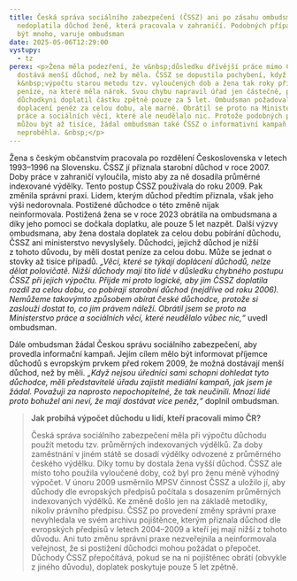 ```yaml
---
title: Česká správa sociálního zabezpečení (ČSSZ) ani po zásahu ombudsmana
  nedoplatila důchod ženě, která pracovala v zahraničí. Podobných případů může
  být mnoho, varuje ombudsman
date: 2025-05-06T12:29:00
vystupy:
  - tz
perex: <p>Žena měla podezření, že v&nbsp;důsledku dřívější práce mimo Česko
  dostává menší důchod, než by měla. ČSSZ se dopustila pochybení, když použila
  k&nbsp;výpočtu starou metodu tzv. vyloučených dob a žena tak roky přicházela o
  peníze, na které měla nárok. Svou chybu napravil úřad jen částečně, protože
  důchodkyni doplatil částku zpětně pouze za 5 let. Ombudsman požadoval
  doplacení peněz za celou dobu, ale marně. Obrátil se proto na Ministerstvo
  práce a sociálních věcí, které ale neudělalo nic. Protože podobných případů
  můžou být až tisíce, žádal ombudsman také ČSSZ o informativní kampaň. Ta ale
  neproběhla. &nbsp;</p>
---
```

<p>Žena s&nbsp;českým občanstvím pracovala po rozdělení Československa v&nbsp;letech 1993–1996 na Slovensku. ČSSZ jí přiznala starobní důchod v&nbsp;roce 2007. Doby práce v&nbsp;zahraničí vyloučila, místo aby za ně dosadila průměrné indexované výdělky. Tento postup ČSSZ používala do roku 2009. Pak změnila správní praxi. Lidem, kterým důchod předtím přiznala, však jeho výši nedorovnala. Postižené důchodce o této změně nijak neinformovala.&nbsp;Postižená žena se v&nbsp;roce 2023 obrátila na ombudsmana a díky jeho pomoci se dočkala doplatku, ale pouze 5 let nazpět. Další výzvy ombudsmana, aby žena dostala doplatek za celou dobu pobírání důchodu, ČSSZ ani ministerstvo nevyslyšely. Důchodci, jejichž důchod je nižší z&nbsp;tohoto důvodu, by měli dostat peníze za celou dobu. Může se jednat o stovky až tisíce případů. 
<i>„Věci, které se týkají doplácení důchodů, nelze dělat polovičatě. Nižší důchody mají tito lidé v&nbsp;důsledku chybného postupu ČSSZ při jejich výpočtu. Přijde mi proto logické, aby jim ČSSZ doplatila rozdíl za celou dobu, co pobírají starobní důchod (nejdříve od roku 2006). Nemůžeme takovýmto způsobem obírat české důchodce, protože si zaslouží dostat to, co jim právem náleží. Obrátil jsem se proto na Ministerstvo práce a sociálních věcí, které neudělalo vůbec nic,“</i> uvedl ombudsman.</p>
<p>Dále ombudsman žádal Českou správu sociálního zabezpečení, aby provedla informační kampaň. Jejím cílem mělo být informovat příjemce důchodů s&nbsp;evropským prvkem před rokem 2009, že možná dostávají menší důchod, než by měli. 
<i>„Když nejsou úředníci sami schopni dohledat tyto důchodce, měli představitelé úřadu zajistit mediální kampaň, jak jsem je žádal. Považuji za naprosto nepochopitelné, že tak neučinili. Mnozí lidé proto bohužel ani neví, že mají dostávat více peněz,“ </i>doplnil ombudsman.&nbsp;</p>
<blockquote>
<p>
<strong>Jak probíhá výpočet důchodu u lidí, kteří pracovali mimo ČR?&nbsp;</strong></p>
<p>Česká správa sociálního zabezpečení měla při výpočtu důchodu použít metodu tzv. průměrných indexovaných výdělků. Za doby zaměstnání v&nbsp;jiném státě se dosadí výdělky odvozené z&nbsp;průměrného českého výdělku. Díky tomu by dostala žena vyšší důchod. ČSSZ ale místo toho použila vyloučené doby, což byl pro ženu méně výhodný výpočet. V&nbsp;únoru 2009 usměrnilo MPSV činnost ČSSZ a uložilo jí, aby důchody dle evropských předpisů počítala s&nbsp;dosazením průměrných indexovaných výdělků. Ke změně došlo jen na základě metodiky, nikoliv právního předpisu. ČSSZ po provedení změny správní praxe nevyhledala ve svém archivu pojištěnce, kterým přiznala důchod dle evropských předpisů v&nbsp;letech 2004–2009 a kteří jej mají nižší z&nbsp;tohoto důvodu. Ani tuto změnu správní praxe nezveřejnila a neinformovala veřejnost, že si postižení důchodci mohou požádat o přepočet. Důchody ČSSZ přepočítává, pokud se na ni pojištěnec obrátí (obvykle z&nbsp;jiného důvodu), doplatek poskytuje pouze 5 let zpětně.&nbsp;</p></blockquote>
